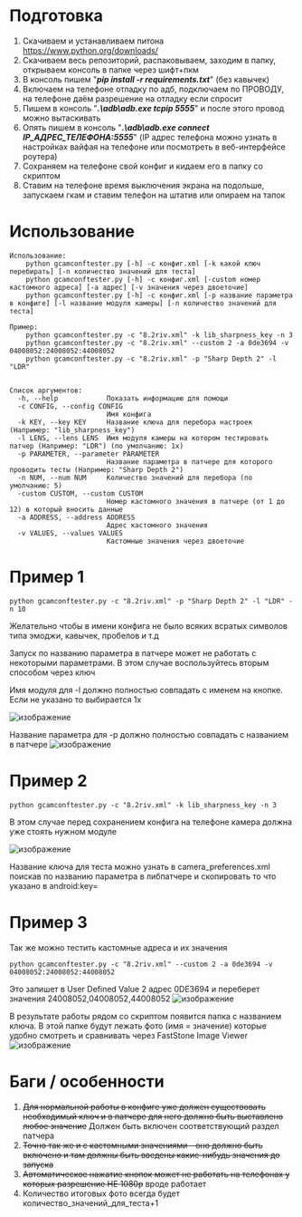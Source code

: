 # Подготовка
1) Скачиваем и устанавливаем питона
https://www.python.org/downloads/
2) Скачиваем весь репозиторий, распаковываем, заходим в папку, открываем консоль в папке через шифт+пкм
3) В консоль пишем "***pip install -r requirements.txt***" (без кавычек)
4) Включаем на телефоне отладку по адб, подключаем по ПРОВОДУ, на телефоне даём разрешение на отладку если спросит
5) Пишем в консоль "***.\adb\adb.exe tcpip 5555***" и после этого провод можно вытаскивать
6) Опять пишем в консоль "***.\adb\adb.exe connect IP_АДРЕС_ТЕЛЕФОНА:5555***" (IP адрес телефона можно узнать в настройках вайфая на телефоне или посмотреть в веб-интерфейсе роутера)
7) Сохраняем на телефоне свой конфиг и кидаем его в папку со скриптом 
8) Ставим на телефоне время выключения экрана на подольше, запускаем гкам и ставим телефон на штатив или опираем на тапок
# Использование
```
Использование:
    python gcamconftester.py [-h] -c конфиг.xml [-k какой ключ перебирать] [-n количество значений для теста]
    python gcamconftester.py [-h] -c конфиг.xml [-custom номер кастомного адреса] [-a адрес] [-v значения через двоеточие]
    python gcamconftester.py [-h] -c конфиг.xml [-p название параметра в конфиге] [-l название модуля камеры] [-n количество значений для теста]

Пример:
    python gcamconftester.py -c "8.2riv.xml" -k lib_sharpness_key -n 3
    python gcamconftester.py -c "8.2riv.xml" --custom 2 -a 0de3694 -v 04008052:24008052:44008052
    python gcamconftester.py -c "8.2riv.xml" -p "Sharp Depth 2" -l "LDR"


Список аргументов:
  -h, --help            Показать информацию для помощи
  -c CONFIG, --config CONFIG
                        Имя конфига
  -k KEY, --key KEY     Название ключа для перебора настроек (Например: "lib_sharpness_key")
  -l LENS, --lens LENS  Имя модуля камеры на котором тестировать патчер (Например: "LDR") (по умолчанию: 1х)
  -p PARAMETER, --parameter PARAMETER
                        Название параметра в патчере для которого проводить тесты (Например: "Sharp Depth 2")
  -n NUM, --num NUM     Количество значений для перебора (по умолчанию: 5)
  -custom CUSTOM, --custom CUSTOM
                        Номер кастомного значения в патчере (от 1 до 12) в который вносить данные
  -a ADDRESS, --address ADDRESS
                        Адрес кастомного значения
  -v VALUES, --values VALUES
                        Кастомные значения через двоеточие
```
# Пример 1
```python gcamconftester.py -c "8.2riv.xml" -p "Sharp Depth 2" -l "LDR" -n 10```

Желательно чтобы в имени конфига не было всяких всратых символов типа эмоджи, кавычек, пробелов и т.д

Запуск по названию параметра в патчере может не работать с некоторыми параметрами. В этом случае воспользуйтесь вторым способом через ключ

Имя модуля для -l должно полностью совпадать с именем на кнопке. Если не указано то выбирается 1х

![изображение](https://user-images.githubusercontent.com/2606215/120077450-26f1ec80-c0b3-11eb-9476-f6202dc5b552.png)

Название параметра для -p должно полностью совпадать с названием в патчере
![изображение](https://user-images.githubusercontent.com/2606215/120077439-1e99b180-c0b3-11eb-840d-b5368bcf7cac.png)

# Пример 2
```python gcamconftester.py -c "8.2riv.xml" -k lib_sharpness_key -n 3```

В этом случае перед сохранением конфига на телефоне камера должна уже стоять нужном модуле

![изображение](https://user-images.githubusercontent.com/2606215/119966049-97194900-bfb3-11eb-87cd-f7c2a418f705.png)

Название ключа для теста можно узнать в camera_preferences.xml поискав по названию параметра в либпатчере и скопировать то что указано в android:key=


# Пример 3
Так же можно тестить кастомные адреса и их значения

```python gcamconftester.py -c "8.2riv.xml" --custom 2 -a 0de3694 -v 04008052:24008052:44008052```

Это запишет в User Defined Value 2 адрес 0DE3694 и переберет значения 24008052,04008052,44008052
![изображение](https://user-images.githubusercontent.com/2606215/119966201-bfa14300-bfb3-11eb-8374-89e200edc713.png)

В результате работы рядом со скриптом появится папка с названием ключа. В этой папке будут лежать фото (имя = значение) которые удобно смотреть и сравнивать через FastStone Image Viewer
![изображение](https://user-images.githubusercontent.com/2606215/119796119-c3fd2b80-bee1-11eb-82c2-89048871156e.png)


# Баги / особенности
1) ~~Для нормальной работы в конфиге уже должен существовать необходимый ключ и в патчере для него должно быть выставлено любое значение~~ Должен быть включен соответствующий раздел патчера
2) ~~Точно так же и с кастомными значениями - оно должно быть включено и там должны быть введены какие-нибудь значения до запуска~~
3) ~~Автоматическое нажатие кнопок может не работать на телефонах у которых разрешение НЕ 1080р~~ вроде работает
4) Количество итоговых фото всегда будет количество_значений_для_теста+1
